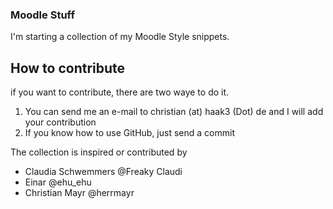 ### Moodle Stuff ###

I'm starting a collection of my Moodle Style snippets. 


## How to contribute ##

if you want to contribute, there are two waye to do it. 

1. You can send me an e-mail to christian (at) haak3 (Dot) de and I will add your contribution
2. If you know how to use GitHub, just send a commit


The collection is inspired or contributed by
- Claudia Schwemmers @Freaky Claudi
- Einar @ehu_ehu
- Christian Mayr @herrmayr
